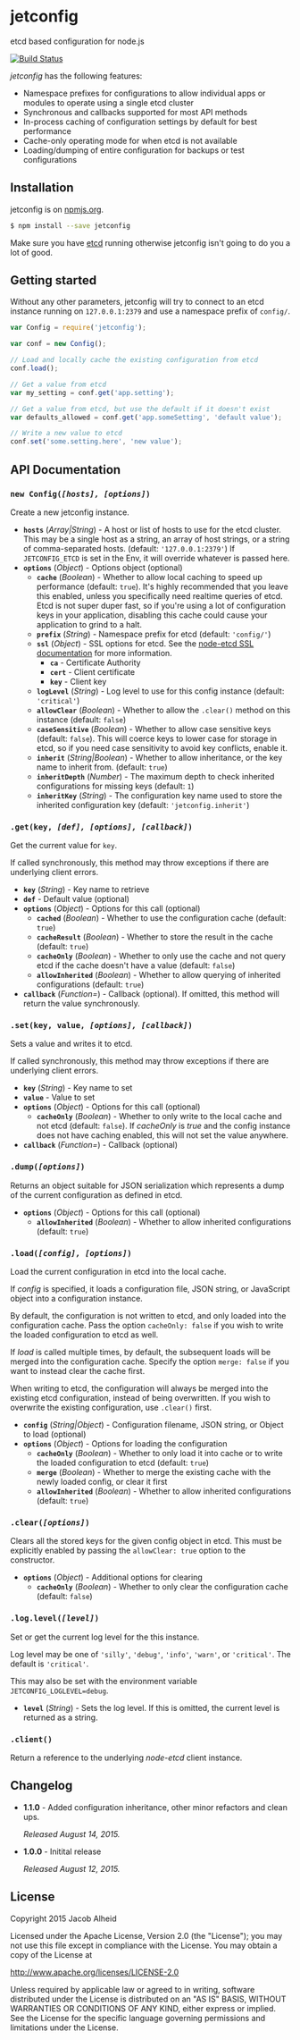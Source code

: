 # jetconfig
etcd based configuration for node.js

[![Build Status](https://travis-ci.org/shakefu/jetconfig.svg)](https://travis-ci.org/shakefu/jetconfig)

*jetconfig* has the following features:

* Namespace prefixes for configurations to allow individual apps or modules to
  operate using a single etcd cluster
* Synchronous and callbacks supported for most API methods
* In-process caching of configuration settings by default for best performance
* Cache-only operating mode for when etcd is not available
* Loading/dumping of entire configuration for backups or test configurations

## Installation

jetconfig is on [npmjs.org](https://www.npmjs.com/package/jetconfig).

```bash
$ npm install --save jetconfig
```

Make sure you have [etcd](http://coreos.com/docs/etcd) running otherwise
jetconfig isn't going to do you a lot of good.

## Getting started

Without any other parameters, jetconfig will try to connect to an etcd instance
running on `127.0.0.1:2379` and use a namespace prefix of `config/`.

```javascript
var Config = require('jetconfig');

var conf = new Config();

// Load and locally cache the existing configuration from etcd
conf.load();

// Get a value from etcd
var my_setting = conf.get('app.setting');

// Get a value from etcd, but use the default if it doesn't exist
var defaults_allowed = conf.get('app.someSetting', 'default value');

// Write a new value to etcd
conf.set('some.setting.here', 'new value');

```

## API Documentation

### `new Config(`*`[hosts], [options]`*`)`

Create a new jetconfig instance.

* **`hosts`** (*Array|String*) - A host or list of hosts to use for the etcd
  cluster. This may be a single host as a string, an array of host strings, or
  a string of comma-separated hosts. (default: `'127.0.0.1:2379'`)
  If `JETCONFIG_ETCD` is set in the Env, it will override whatever is passed
  here.
* **`options`** (*Object*) - Options object (optional)
  * **`cache`** (*Boolean*) - Whether to allow local caching to speed up
    performance (default: `true`). It's highly recommended that you leave this
    enabled, unless you specifically need realtime queries of etcd. Etcd is not
    super duper fast, so if you're using a lot of configuration keys in your
    application, disabling this cache could cause your application to grind to
    a halt.
  * **`prefix`** (*String*) - Namespace prefix for etcd (default: `'config/'`)
  * **`ssl`** (*Object*) - SSL options for etcd. See the [node-etcd SSL
    documentation](https://github.com/stianeikeland/node-etcd#ssl-support) for
    more information.
    * **`ca`** - Certificate Authority
    * **`cert`** - Client certificate
    * **`key`** - Client key
  * **`logLevel`** (*String*) - Log level to use for this config instance
    (default: `'critical'`)
  * **`allowClear`** (*Boolean*) - Whether to allow the `.clear()` method on
    this instance (default: `false`)
  * **`caseSensitive`** (*Boolean*) - Whether to allow case sensitive keys
    (default: `false`). This will coerce keys to lower case for storage in
    etcd, so if you need case sensitivity to avoid key conflicts, enable it.
  * **`inherit`** (*String|Boolean*) - Whether to allow inheritance, or the key
    name to inherit from. (default: `true`)
  * **`inheritDepth`** (*Number*) - The maximum depth to check inherited
    configurations for missing keys (default: `1`)
  * **`inheritKey`** (*String*) - The configuration key name used to store the
    inherited configuration key (default: `'jetconfig.inherit'`)

### `.get(key, `*`[def], [options], [callback]`*`)`

Get the current value for `key`.

If called synchronously, this method may throw exceptions if there are
underlying client errors.

* **`key`** (*String*) - Key name to retrieve
* **`def`** - Default value (optional)
* **`options`** (*Object*) - Options for this call (optional)
  * **`cached`** (*Boolean*) - Whether to use the configuration cache (default:
    `true`)
  * **`cacheResult`** (*Boolean*) - Whether to store the result in the cache
    (default: `true`)
  * **`cacheOnly`** (*Boolean*) - Whether to only use the cache and not query
    etcd if the cache doesn't have a value (default: `false`)
  * **`allowInherited`** (*Boolean*) - Whether to allow querying of inherited
    configurations (default: `true`)
* **`callback`** (*Function=*) - Callback (optional). If omitted, this method
  will return the value synchronously.

### `.set(key, value, `*`[options], [callback]`*`)`

Sets a value and writes it to etcd.

If called synchronously, this method may throw exceptions if there are
underlying client errors.

* **`key`** (*String*) - Key name to set
* **`value`** - Value to set
* **`options`** (*Object*) - Options for this call (optional)
  * **`cacheOnly`** (*Boolean*) - Whether to only write to the local cache and
    not etcd (default: `false`). If *cacheOnly* is *true* and the config
    instance does not have caching enabled, this will not set the value
    anywhere.
* **`callback`** (*Function=*) - Callback (optional)

### `.dump(`*`[options]`*`)`

Returns an object suitable for JSON serialization which represents a dump of
the current configuration as defined in etcd.

* **`options`** (*Object*) - Options for this call (optional)
  * **`allowInherited`** (*Boolean*) - Whether to allow inherited
    configurations (default: `true`)

### `.load(`*`[config], [options]`*`)`

Load the current configuration in etcd into the local cache.

If *config* is specified, it loads a configuration file, JSON string, or
JavaScript object into a configuration instance.

By default, the configuration is not written to etcd, and only loaded into the
configuration cache. Pass the option `cacheOnly: false` if you wish to write
the loaded configuration to etcd as well.

If *load* is called multiple times, by default, the subsequent loads will be
merged into the configuration cache. Specify the option `merge: false` if you
want to instead clear the cache first.

When writing to etcd, the configuration will always be merged into the existing
etcd configuration, instead of being overwritten. If you wish to overwrite the
existing configuration, use `.clear()` first.

* **`config`** (*String|Object*) - Configuration filename, JSON string, or
  Object to load (optional)
* **`options`** (*Object*) - Options for loading the configuration
  * **`cacheOnly`** (*Boolean*) - Whether to only load it into cache or to
    write the loaded configuration to etcd (default: `true`)
  * **`merge`** (*Boolean*) - Whether to merge the existing cache with the
    newly loaded config, or clear it first
  * **`allowInherited`** (*Boolean*) - Whether to allow inherited
    configurations (default: `true`)

### `.clear(`*`[options]`*`)`

Clears all the stored keys for the given config object in etcd. This must be
explicitly enabled by passing the `allowClear: true` option to the constructor.

* **`options`** (*Object*) - Additional options for clearing
  * **`cacheOnly`** (*Boolean*) - Whether to only clear the configuration cache
    (default: `false`)

### `.log.level(`*`[level]`*`)`

Set or get the current log level for the this instance.

Log level may be one of `'silly'`, `'debug'`, `'info'`, `'warn'`, or
`'critical'`. The default is `'critical'`.

This may also be set with the environment variable `JETCONFIG_LOGLEVEL=debug`.

* **`level`** (*String*) - Sets the log level. If this is omitted, the current
  level is returned as a string.

### `.client()`

Return a reference to the underlying *node-etcd* client instance.

## Changelog

* **1.1.0** - Added configuration inheritance, other minor refactors and clean
  ups.

  *Released August 14, 2015.*

* **1.0.0** - Initital release

  *Released August 12, 2015.*

## License

Copyright 2015 Jacob Alheid

Licensed under the Apache License, Version 2.0 (the "License");
you may not use this file except in compliance with the License.
You may obtain a copy of the License at

   http://www.apache.org/licenses/LICENSE-2.0

Unless required by applicable law or agreed to in writing, software
distributed under the License is distributed on an "AS IS" BASIS,
WITHOUT WARRANTIES OR CONDITIONS OF ANY KIND, either express or implied.
See the License for the specific language governing permissions and
limitations under the License.
